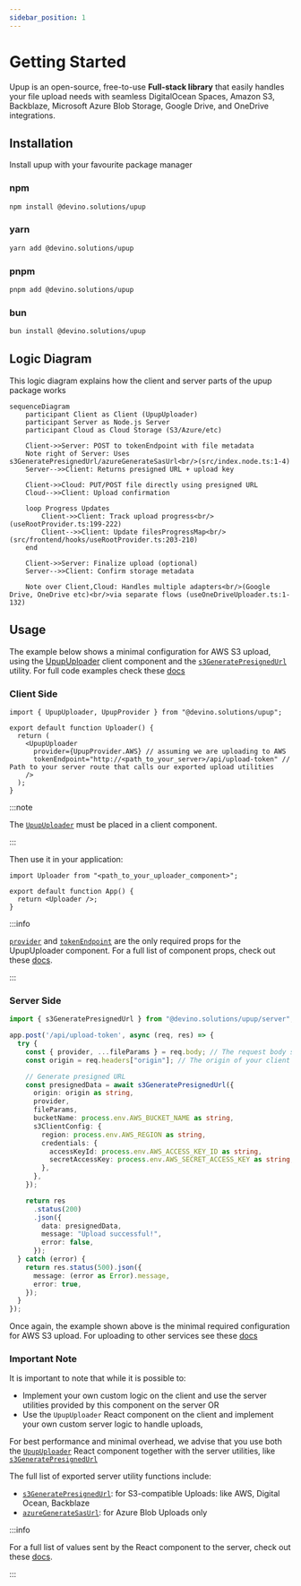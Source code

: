 ```yaml
---
sidebar_position: 1
---
```


# Getting Started

Upup is an open-source, free-to-use **Full-stack library** that easily handles your file upload needs with seamless DigitalOcean Spaces, Amazon S3, Backblaze, Microsoft Azure Blob Storage, Google Drive, and OneDrive integrations.

## Installation

Install upup with your favourite package manager

### npm

```bash
npm install @devino.solutions/upup
```

### yarn

```bash
yarn add @devino.solutions/upup
```

### pnpm

```bash
pnpm add @devino.solutions/upup
```

### bun

```bash
bun install @devino.solutions/upup
```

## Logic Diagram

This logic diagram explains how the client and server parts of the upup package works

```mermaid
sequenceDiagram
    participant Client as Client (UpupUploader)
    participant Server as Node.js Server
    participant Cloud as Cloud Storage (S3/Azure/etc)
    
    Client->>Server: POST to tokenEndpoint with file metadata
    Note right of Server: Uses s3GeneratePresignedUrl/azureGenerateSasUrl<br/>(src/index.node.ts:1-4)
    Server-->>Client: Returns presigned URL + upload key
    
    Client->>Cloud: PUT/POST file directly using presigned URL
    Cloud-->>Client: Upload confirmation
    
    loop Progress Updates
        Client->>Client: Track upload progress<br/>(useRootProvider.ts:199-222)
        Client-->>Client: Update filesProgressMap<br/>(src/frontend/hooks/useRootProvider.ts:203-210)
    end
    
    Client->>Server: Finalize upload (optional)
    Server-->>Client: Confirm storage metadata
    
    Note over Client,Cloud: Handles multiple adapters<br/>(Google Drive, OneDrive etc)<br/>via separate flows (useOneDriveUploader.ts:1-132)
```

## Usage

The example below shows a minimal configuration for AWS S3 upload, using the [UpupUploader](/docs/category/upupuploader) client component and the [`s3GeneratePresignedUrl`](/docs/api-reference/s3-generate-presigned-url.md) utility. For full code examples check these [docs](/docs/code-examples.md)

### Client Side

```tsx
import { UpupUploader, UpupProvider } from "@devino.solutions/upup";

export default function Uploader() {
  return (
    <UpupUploader
      provider={UpupProvider.AWS} // assuming we are uploading to AWS
      tokenEndpoint="http://<path_to_your_server>/api/upload-token" // Path to your server route that calls our exported upload utilities
    />
  );
}
```

:::note

The [`UpupUploader`](/docs/category/upupuploader) must be placed in a client component.

:::

Then use it in your application:

```tsx
import Uploader from "<path_to_your_uploader_component>";

export default function App() {
  return <Uploader />;
}
```

:::info

 [`provider`](/docs/api-reference/upupuploader/required-props.md#provider) and [`tokenEndpoint`](/docs/api-reference/upupuploader/required-props.md#tokenendpoint) are the only required props for the UpupUploader component. For a full list of component props, check out these [docs](/docs/category/upupuploader).

:::

### Server Side

```ts
import { s3GeneratePresignedUrl } from "@devino.solutions/upup/server";

app.post('/api/upload-token', async (req, res) => {
  try {
    const { provider, ...fileParams } = req.body; // The request body sent from the `UpupUploader` client component
    const origin = req.headers["origin"]; // The origin of your client application

    // Generate presigned URL
    const presignedData = await s3GeneratePresignedUrl({
      origin: origin as string,
      provider,
      fileParams,
      bucketName: process.env.AWS_BUCKET_NAME as string,
      s3ClientConfig: {
        region: process.env.AWS_REGION as string,
        credentials: {
          accessKeyId: process.env.AWS_ACCESS_KEY_ID as string,
          secretAccessKey: process.env.AWS_SECRET_ACCESS_KEY as string,
        },
      },
    });

    return res
      .status(200)
      .json({
        data: presignedData,
        message: "Upload successful!",
        error: false,
      });
  } catch (error) {
    return res.status(500).json({
      message: (error as Error).message,
      error: true,
    });
  }
});
```

Once again, the example shown above is the minimal required configuration for AWS S3 upload. For uploading to other services see these [docs](/docs/code-examples.md)

### Important Note

It is important to note that while it is possible to:

- Implement your own custom logic on the client and use the server utilities provided by this component on the server OR
- Use the `UpupUploader` React component on the client and implement your own custom server logic to handle uploads,

For best performance and minimal overhead, we advise that you use both the [`UpupUploader`](/docs/category/upupuploader) React component together with the server utilities, like [`s3GeneratePresignedUrl`](/docs/api-reference/s3-generate-presigned-url.md)

The full list of exported server utility functions include:

- [`s3GeneratePresignedUrl`](/docs/api-reference/s3-generate-presigned-url.md): for S3-compatible Uploads: like AWS, Digital Ocean, Backblaze
- [`azureGenerateSasUrl`](/docs/api-reference/azure-generate-sas-url.md): for Azure Blob Uploads only

:::info

For a full list of values sent by the React component to the server, check out these [docs](/docs/api-reference/upupuploader/required-props.md#tokenendpoint).

:::
